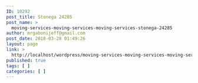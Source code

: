 ```yaml
---
ID: 10292
post_title: Stonega 24285
post_name: >
  moving-services-moving-services-moving-services-stonega-24285
author: mrgabonijeff@gmail.com
post_date: 2018-03-28 01:49:26
layout: page
link: >
  http://localhost/wordpress/moving-services-moving-services-moving-services-stonega-24285/
published: true
tags: [ ]
categories: [ ]
---
```

